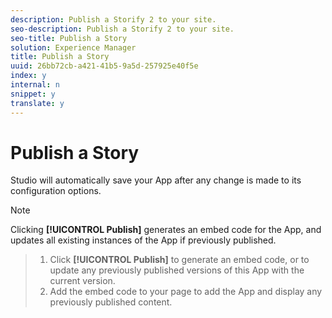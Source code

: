 ```yaml
---
description: Publish a Storify 2 to your site.
seo-description: Publish a Storify 2 to your site.
seo-title: Publish a Story
solution: Experience Manager
title: Publish a Story
uuid: 26bb72cb-a421-41b5-9a5d-257925e40f5e
index: y
internal: n
snippet: y
translate: y
---
```


# Publish a Story

Studio will automatically save your App after any change is made to its configuration options. 

>[!NOTE]
>
>Clicking **[!UICONTROL  Publish]** generates an embed code for the App, and updates all existing instances of the App if previously published.


>1. Click **[!UICONTROL  Publish]** to generate an embed code, or to update any previously published versions of this App with the current version.
>1. Add the embed code to your page to add the App and display any previously published content.
